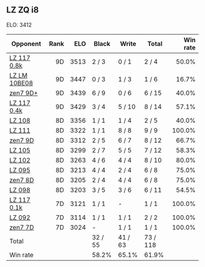## LZ ZQ i8 ##

ELO: 3412

Opponent | Rank | ELO | Black | Write | Total | Win rate
---------|-----:|----:|-------|-------|-------|-------:
[LZ 117 0.8k](LZ%20117%200.8k.md) | 9D | 3513 | 2 / 3 | 0 / 1 | 2 / 4 | 50.0%
[LZ LM 10BE08](LZ%20LM%2010BE08.md) | 9D | 3447 | 0 / 3 | 1 / 3 | 1 / 6 | 16.7%
[zen7 9D+](zen7%209D+.md) | 9D | 3439 | 6 / 9 | 0 / 6 | 6 / 15 | 40.0%
[LZ 117 0.4k](LZ%20117%200.4k.md) | 9D | 3429 | 3 / 4 | 5 / 10 | 8 / 14 | 57.1%
[LZ 108](LZ%20108.md) | 8D | 3356 | 1 / 1 | 1 / 4 | 2 / 5 | 40.0%
[LZ 111](LZ%20111.md) | 8D | 3322 | 1 / 1 | 8 / 8 | 9 / 9 | 100.0%
[zen7 9D](zen7%209D.md) | 8D | 3312 | 2 / 5 | 6 / 7 | 8 / 12 | 66.7%
[LZ 105](LZ%20105.md) | 8D | 3299 | 2 / 7 | 5 / 5 | 7 / 12 | 58.3%
[LZ 102](LZ%20102.md) | 8D | 3263 | 4 / 6 | 4 / 4 | 8 / 10 | 80.0%
[LZ 095](LZ%20095.md) | 8D | 3213 | 4 / 4 | 2 / 4 | 6 / 8 | 75.0%
[zen7 8D](zen7%208D.md) | 8D | 3205 | 2 / 4 | 4 / 4 | 6 / 8 | 75.0%
[LZ 098](LZ%20098.md) | 8D | 3203 | 3 / 5 | 3 / 6 | 6 / 11 | 54.5%
[LZ 117 0.1k](LZ%20117%200.1k.md) | 7D | 3121 | 1 / 1 | - | 1 / 1 | 100.0%
[LZ 092](LZ%20092.md) | 7D | 3114 | 1 / 1 | 1 / 1 | 2 / 2 | 100.0%
[zen7 7D](zen7%207D.md) | 7D | 3024 | - | 1 / 1 | 1 / 1 | 100.0%
Total | | | 32 / 55 | 41 / 63 | 73 / 118 | 
Win rate| | | 58.2% | 65.1% | 61.9% | 
